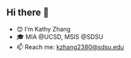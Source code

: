 ## Hi there 👋
- 😊 I’m Kathy Zhang
- 🎓 MIA @UCSD, MSIS @SDSU
- 📫 Reach me: kzhang2380@sdsu.edu

<!---
CatKathy/CatKathy is a ✨ special ✨ repository because its `README.md` (this file) appears on your GitHub profile.
You can click the Preview link to take a look at your changes.
--->

